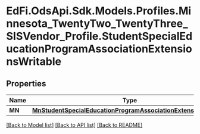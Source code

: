 # EdFi.OdsApi.Sdk.Models.Profiles.Minnesota_TwentyTwo_TwentyThree_SISVendor_Profile.StudentSpecialEducationProgramAssociationExtensionsWritable
## Properties

Name | Type | Description | Notes
------------ | ------------- | ------------- | -------------
**MN** | [**MnStudentSpecialEducationProgramAssociationExtensionWritable**](MnStudentSpecialEducationProgramAssociationExtensionWritable.md) |  | [optional] 

[[Back to Model list]](../README.md#documentation-for-models) [[Back to API list]](../README.md#documentation-for-api-endpoints) [[Back to README]](../README.md)

